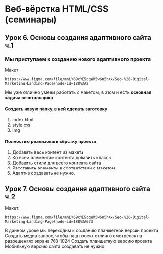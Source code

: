 # Веб-вёрстка HTML/CSS (семинары)
## Урок 6. Основы создания адаптивного сайта ч.1
### Мы приступаем к созданию нового адаптивного проекта
Макет 
```
https://www.figma.com/file/mnLY69cYE5cqWM5w6n5hXx/Seo-%26-Digital-Marketing-Landing-Page?node-id=188%3A2
```
Мы уже отлично умеем работать с макетом, в этом и есть __основная задача верстальщика__
#### Создать новую папку, в ней сделать заготовку
1. index.html
2. style.css
3. img
#### Полностью реализовать вёрстку проекта
1. Добавить весь контент из макета
2. Ко всем элементам контента добавить классы
3. Добавить стили для всего контента сайта
4. Расставить элементы в соответствии с макетом
5. Адаптив создавать не нужно.

## Урок 7. Основы создания адаптивного сайта ч.2
Макет:
```
https://www.figma.com/file/mnLY69cYE5cqWM5w6n5hXx/Seo-%26-Digital-Marketing-Landing-Page?node-id=188%3A673
```
В данном уроке мы переходим к созданию планшетной версии проекта
Создать медиа запрос, чтобы наш проект отлично смотрелся на разрешениях экрана 768-1024
Создать планшетную версию проекта
Мобильную версию сайта создавать не нужно.